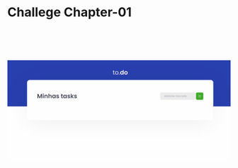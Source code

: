 # Challege Chapter-01

<br/>
<br/>

<h1 align="center">
  <img src="./global/Desafio-Ignite-Chapter-01.gif" />
</h1>